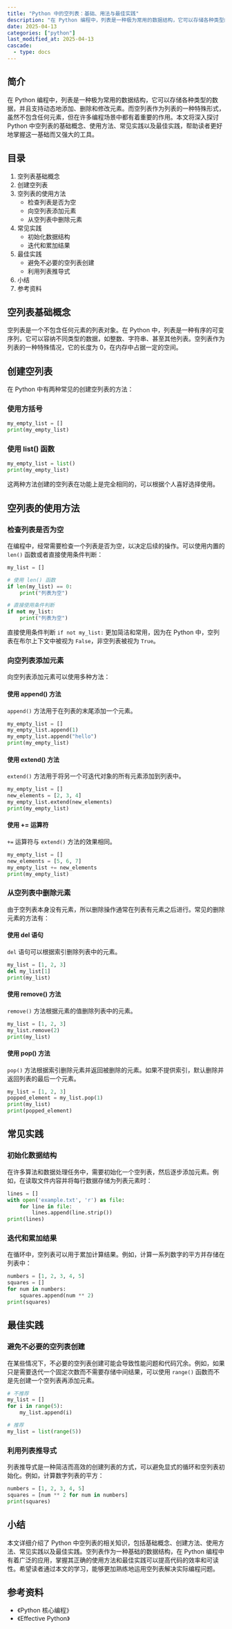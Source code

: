 ```yaml
---
title: "Python 中的空列表：基础、用法与最佳实践"
description: "在 Python 编程中，列表是一种极为常用的数据结构，它可以存储各种类型的数据，并且支持动态地添加、删除和修改元素。而空列表作为列表的一种特殊形式，虽然不包含任何元素，但在许多编程场景中都有着重要的作用。本文将深入探讨 Python 中空列表的基础概念、使用方法、常见实践以及最佳实践，帮助读者更好地掌握这一基础而又强大的工具。"
date: 2025-04-13
categories: ["python"]
last_modified_at: 2025-04-13
cascade:
  - type: docs
---
```



## 简介
在 Python 编程中，列表是一种极为常用的数据结构，它可以存储各种类型的数据，并且支持动态地添加、删除和修改元素。而空列表作为列表的一种特殊形式，虽然不包含任何元素，但在许多编程场景中都有着重要的作用。本文将深入探讨 Python 中空列表的基础概念、使用方法、常见实践以及最佳实践，帮助读者更好地掌握这一基础而又强大的工具。

<!-- more -->
## 目录
1. 空列表基础概念
2. 创建空列表
3. 空列表的使用方法
    - 检查列表是否为空
    - 向空列表添加元素
    - 从空列表中删除元素
4. 常见实践
    - 初始化数据结构
    - 迭代和累加结果
5. 最佳实践
    - 避免不必要的空列表创建
    - 利用列表推导式
6. 小结
7. 参考资料

## 空列表基础概念
空列表是一个不包含任何元素的列表对象。在 Python 中，列表是一种有序的可变序列，它可以容纳不同类型的数据，如整数、字符串、甚至其他列表。空列表作为列表的一种特殊情况，它的长度为 0，在内存中占据一定的空间。

## 创建空列表
在 Python 中有两种常见的创建空列表的方法：

### 使用方括号
```python
my_empty_list = []
print(my_empty_list)  
```
### 使用 list() 函数
```python
my_empty_list = list()
print(my_empty_list)  
```
这两种方法创建的空列表在功能上是完全相同的，可以根据个人喜好选择使用。

## 空列表的使用方法

### 检查列表是否为空
在编程中，经常需要检查一个列表是否为空，以决定后续的操作。可以使用内置的 `len()` 函数或者直接使用条件判断：

```python
my_list = []

# 使用 len() 函数
if len(my_list) == 0:
    print("列表为空")

# 直接使用条件判断
if not my_list:
    print("列表为空")
```
直接使用条件判断 `if not my_list:` 更加简洁和常用，因为在 Python 中，空列表在布尔上下文中被视为 `False`，非空列表被视为 `True`。

### 向空列表添加元素
向空列表添加元素可以使用多种方法：

#### 使用 append() 方法
`append()` 方法用于在列表的末尾添加一个元素。
```python
my_empty_list = []
my_empty_list.append(1)
my_empty_list.append("hello")
print(my_empty_list)  
```

#### 使用 extend() 方法
`extend()` 方法用于将另一个可迭代对象的所有元素添加到列表中。
```python
my_empty_list = []
new_elements = [2, 3, 4]
my_empty_list.extend(new_elements)
print(my_empty_list)  
```

#### 使用 += 运算符
`+=` 运算符与 `extend()` 方法的效果相同。
```python
my_empty_list = []
new_elements = [5, 6, 7]
my_empty_list += new_elements
print(my_empty_list)  
```

### 从空列表中删除元素
由于空列表本身没有元素，所以删除操作通常在列表有元素之后进行。常见的删除元素的方法有：

#### 使用 del 语句
`del` 语句可以根据索引删除列表中的元素。
```python
my_list = [1, 2, 3]
del my_list[1]
print(my_list)  
```

#### 使用 remove() 方法
`remove()` 方法根据元素的值删除列表中的元素。
```python
my_list = [1, 2, 3]
my_list.remove(2)
print(my_list)  
```

#### 使用 pop() 方法
`pop()` 方法根据索引删除元素并返回被删除的元素。如果不提供索引，默认删除并返回列表的最后一个元素。
```python
my_list = [1, 2, 3]
popped_element = my_list.pop(1)
print(my_list)  
print(popped_element)  
```

## 常见实践

### 初始化数据结构
在许多算法和数据处理任务中，需要初始化一个空列表，然后逐步添加元素。例如，在读取文件内容并将每行数据存储为列表元素时：
```python
lines = []
with open('example.txt', 'r') as file:
    for line in file:
        lines.append(line.strip())
print(lines)  
```

### 迭代和累加结果
在循环中，空列表可以用于累加计算结果。例如，计算一系列数字的平方并存储在列表中：
```python
numbers = [1, 2, 3, 4, 5]
squares = []
for num in numbers:
    squares.append(num ** 2)
print(squares)  
```

## 最佳实践

### 避免不必要的空列表创建
在某些情况下，不必要的空列表创建可能会导致性能问题和代码冗余。例如，如果只是需要迭代一个固定次数而不需要存储中间结果，可以使用 `range()` 函数而不是先创建一个空列表再添加元素。
```python
# 不推荐
my_list = []
for i in range(5):
    my_list.append(i)

# 推荐
my_list = list(range(5))
```

### 利用列表推导式
列表推导式是一种简洁而高效的创建列表的方式，可以避免显式的循环和空列表初始化。例如，计算数字列表的平方：
```python
numbers = [1, 2, 3, 4, 5]
squares = [num ** 2 for num in numbers]
print(squares)  
```

## 小结
本文详细介绍了 Python 中空列表的相关知识，包括基础概念、创建方法、使用方法、常见实践以及最佳实践。空列表作为一种基础的数据结构，在 Python 编程中有着广泛的应用，掌握其正确的使用方法和最佳实践可以提高代码的效率和可读性。希望读者通过本文的学习，能够更加熟练地运用空列表解决实际编程问题。

## 参考资料
- 《Python 核心编程》
- 《Effective Python》